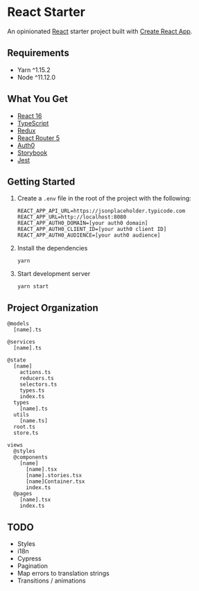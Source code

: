 # React Starter

An opinionated [React](https://github.com/facebook/react) starter project built with [Create React App](https://github.com/facebook/create-react-app).

## Requirements

- Yarn ^1.15.2
- Node ^11.12.0

## What You Get

- [React 16](https://reactjs.org/)
- [TypeScript](https://www.typescriptlang.org/)
- [Redux](https://redux.js.org/)
- [React Router 5](https://reacttraining.com/react-router/)
- [Auth0](https://auth0.com/)
- [Storybook](https://storybook.js.org/)
- [Jest](https://jestjs.io/)

## Getting Started

1.  Create a `.env` file in the root of the project with the following:

        REACT_APP_API_URL=https://jsonplaceholder.typicode.com
        REACT_APP_URL=http://localhost:8080
        REACT_APP_AUTH0_DOMAIN=[your auth0 domain]
        REACT_APP_AUTH0_CLIENT_ID=[your auth0 client ID]
        REACT_APP_AUTH0_AUDIENCE=[your auth0 audience]

2.  Install the dependencies

        yarn

3.  Start development server

        yarn start

## Project Organization

```
@models
  [name].ts

@services
  [name].ts

@state
  [name]
    actions.ts
    reducers.ts
    selectors.ts
    types.ts
    index.ts
  types
    [name].ts
  utils
    [name.ts]
  root.ts
  store.ts

views
  @styles
  @components
    [name]
      [name].tsx
      [name].stories.tsx
      [name]Container.tsx
      index.ts
  @pages
    [name].tsx
    index.ts
```

## TODO
* Styles
* i18n
* Cypress
* Pagination
* Map errors to translation strings
* Transitions / animations
